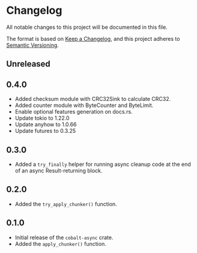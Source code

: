 # Changelog
All notable changes to this project will be documented in this file.

The format is based on [Keep a Changelog](https://keepachangelog.com/en/1.0.0/),
and this project adheres to [Semantic Versioning](https://semver.org/spec/v2.0.0.html).

## Unreleased

## 0.4.0

- Added checksum module with CRC32Sink to calculate CRC32.
- Added counter module with ByteCounter and ByteLimit.
- Enable optional features generation on docs.rs.
- Update tokio to 1.22.0 
- Update anyhow to 1.0.66
- Update futures to 0.3.25

## 0.3.0

- Added a `try_finally` helper for running async cleanup code at the end of
  an async Result-returning block.

## 0.2.0

- Added the `try_apply_chunker()` function.

## 0.1.0

- Initial release of the `cobalt-async` crate.
- Added the `apply_chunker()` function.
